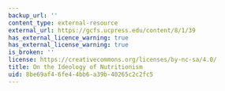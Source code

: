 ```yaml
---
backup_url: ''
content_type: external-resource
external_url: https://gcfs.ucpress.edu/content/8/1/39
has_external_licence_warning: true
has_external_license_warning: true
is_broken: ''
license: https://creativecommons.org/licenses/by-nc-sa/4.0/
title: On the Ideology of Nutritionism
uid: 8be69af4-6fe4-4bb6-a39b-40265c2c2fc5
---
```

